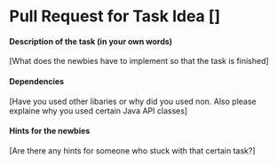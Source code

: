 # Pull Request for Task Idea []

#### Description of the task (in your own words)
[What does the newbies have to implement so that the task is finished]

#### Dependencies 
[Have you used other libaries or why did you used non. Also please explaine why you used certain Java API classes]

#### Hints for the newbies
[Are there any hints for someone who stuck with that certain task?]
